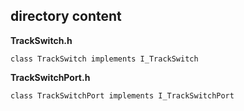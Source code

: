 ## directory content

**TrackSwitch.h**
```
class TrackSwitch implements I_TrackSwitch
```

**TrackSwitchPort.h**
```
class TrackSwitchPort implements I_TrackSwitchPort
```
